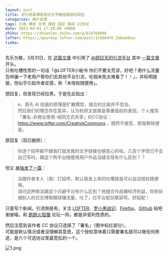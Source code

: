 ```yaml
---
layout: post
title: 对引用某博友部分文字被指侵权的回应
categories: 用户反馈
tags: 引用 博友 文字 侵权 回应 版权 CC协议
date: 2023-04-01 17:20:00 +0800
zhihu: https://zhuanlan.zhihu.com/p/618769046
lofter: https://gearkey.lofter.com/post/1cb86476_2b8a4dbac
tieba: 
---
```


先乐为敬，3月31日，在 [这篇文章](https://gearkey.lofter.com/post/1cb86476_2b8a2fcff) 中引用了 [@鸽日天的引流平台](https://dsycyxzh.lofter.com/) 其中 [一篇文章](https://dsycyxzh.lofter.com/post/1e92ffcb_2b89e6cbc) 开头。  
只有吐槽性质的一句话「@LOFTER小秘书 你们不要太荒谬，好吧？用什么流量包哄骗一下老用户帮你们去其他平台引流，吃相未免太难看了！！」，并标明链接，但似乎引起作者反感，称「未授权随便用」。

想回复，但发现已经拉黑，于是在此贴出：

> e，首先 AI 绘画的原理是扩散模型，缝合的比喻并不恰当。  
> 然后我们的理念存在差异，认为标原文链接是尊重版权的表现，个人推崇「署名-非商业使用-相同方式共享」的CC协议：<https://www.lofter.com/CreativeCommons> ，既然不接受，那我移除便是。

原回复（现已删除）：

> 你连个招呼都不跟我打就发我的文字链接也够恶心的哈，几百个字而已不会自己写吗，跟这个狗平台随便用用户作品当缝合怪有什么区别？？

但又 [单独发了一篇](https://dsycyxzh.lofter.com/post/1e92ffcb_2b8a4c3f3)：

> 没跟作者本人（我）打招呼，默认我发上来的吐槽就是可以自动授权随便用。  
> 请问这种做法跟这个闪避平台有什么区别？他缝合作品赚经济利益，你到处摘别人的日志博取眼球赚流量，吐了，烂平台配剑冢舔苟，好般配！

只是写个新闻，引流倒是有，关注 [LOFTER](https://tieba.baidu.com/f?kw=lofter)、[罗小黑战记](https://tieba.baidu.com/f?kw=罗小黑战记)、[Firefox](https://tieba.baidu.com/f?kw=firefox)、[Github](https://tieba.baidu.com/f?kw=github) 贴吧谢谢喵，和 [跑跑火狐狸](https://firefox.popkart.org/) 论坛一同，都是非营利性质的。

然后注意到该作者 CC 协议只选择了「署名」（图中标红部分）。  
可能是默认情况或者没理解其意思，这个授权意味着只需要署名就可以做任何用途，是六个可选协议里最宽松的一个。

![1.png](https://s2.loli.net/2023/04/01/1ha2ZnMgSyDBmpe.png)
